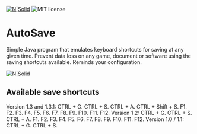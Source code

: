 [![N|Solid](https://dl.dropboxusercontent.com/s/oy06v7r8d871cr8/splitvice-banner.png?dl=0)](http://split-vice.com)
![MIT license](https://img.shields.io/badge/License-MIT-blue.svg)
# AutoSave
Simple Java program that emulates keyboard shortcuts for saving at any given time. Prevent data loss on any game, document or software using the saving shortcuts available. 
Reminds your configuration.

![N|Solid](https://dl.dropboxusercontent.com/s/giathe0vxn9zloy/autosave.png?dl=0)
## Available save shortcuts
Version 1.3 and 1.3.1: CTRL + G. CTRL + S. CTRL + A. CTRL + Shift + S. F1. F2. F3. F4. F5. F6. F7. F8. F9. F10. F11. F12.
Version 1.2: CTRL + G. CTRL + S. CTRL + A. F1. F2. F3. F4. F5. F6. F7. F8. F9. F10. F11. F12.
Version 1.0 / 1.1: CTRL + G. CTRL + S.